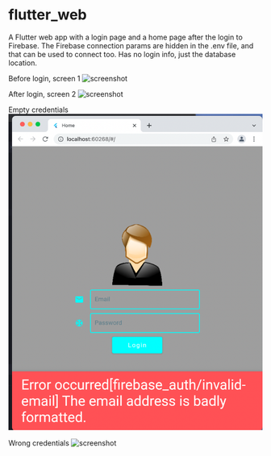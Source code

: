 # flutter_web

A Flutter web app with a login page and a home page after the login to Firebase.
The Firebase connection params are hidden in the .env file, and that can be used to connect too.
Has no login info, just the database location.

Before login, screen 1
![ screenshot](/screenshots/before_login.png?raw=true "Optional Title")



After login, screen 2
![ screenshot](/screenshots/after_login.png?raw=true "Optional Title")



Empty credentials
![ screenshot](/screenshots/no_email_error.png?raw=true "Optional Title")


Wrong credentials
![ screenshot](/not_correct.png?raw=true "Optional Title")